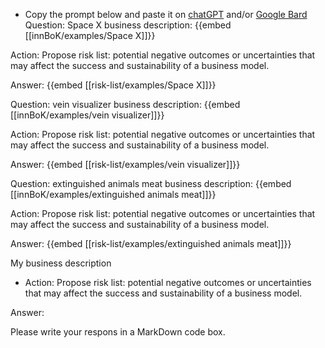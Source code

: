 - Copy the prompt below and paste it on [chatGPT](https://chat.openai.com) and/or [Google Bard](https://bard.google.com/chat)
Question: Space X business description:
{{embed [[innBoK/examples/Space X]]}}

Action: Propose risk list: potential negative outcomes or uncertainties that may affect the success and sustainability of a business model.

Answer:
{{embed [[risk-list/examples/Space X]]}}

Question: vein visualizer business description:
{{embed [[innBoK/examples/vein visualizer]]}}

Action: Propose risk list: potential negative outcomes or uncertainties that may affect the success and sustainability of a business model.

Answer:
{{embed [[risk-list/examples/vein visualizer]]}}

Question: extinguished animals meat business description:
{{embed [[innBoK/examples/extinguished animals meat]]}}

Action: Propose risk list: potential negative outcomes or uncertainties that may affect the success and sustainability of a business model.

Answer:
{{embed [[risk-list/examples/extinguished animals meat]]}}



My business description

<CONTEXT>

- Action:
Propose risk list: potential negative outcomes or uncertainties that may affect the success and sustainability of a business model.

Answer:

Please write your respons in a MarkDown code box.



